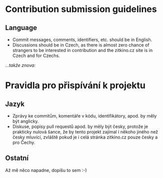 # Contribution submission guidelines

## Language

- Commit messages, comments, identifiers, etc. should be in English.
- Discussions should be in Czech, as there is almost zero chance of strangers
  to be interested in contribution and the zitkino.cz site is in Czech and
  for Czechs.

*...takže znova:*

# Pravidla pro přispívání k projektu

## Jazyk

- Zprávy ke commitům, komentáře v kódu, identifikátory, apod. by měly být
  anglicky.
- Diskuse, popisy pull requestů apod. by měly být česky, protože je prakticky
  nulová šance, že by tento projekt zajímal i někoho jiného než česky mluvící,
  zvláště pokud je i celá stránka zitkino.cz pouze česky a pro Čechy.

## Ostatní

Až mě něco napadne, dopíšu to sem :-)
